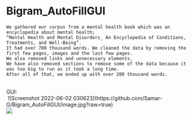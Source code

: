 # Bigram_AutoFillGUI

	We gathered our corpus from a mental health book which was an encyclopedia about mental health;
	“Mental Health and Mental Disorders_ An Encyclopedia of Conditions, Treatments, and Well-Being”. 
	It had over 700 thousand words. We cleaned the data by removing the first few pages, images and the last few pages. 
	We also removed links and unnecessary elements. 
	We have also removed sections to remove some of the data because it was too big to run as it took a long time. 
	After all of that, we ended up with over 200 thousand words.
<br>
<bold> GUI: </bold>
<br>
<img url(https://user-images.githubusercontent.com/88295264/172514969-6863ba33-b1ad-4de9-8394-2c2cc33d6f06.jpg)>
![Screenshot 2022-06-02 030623](https://github.com/Samar-G/Bigram_AutoFillGUI/image.jpg?raw=true)
<br>
<img src="![Screenshot 2022-06-02 030709](https://user-images.githubusercontent.com/88295264/172515050-65874156-ed85-4b81-b87d-aa077515d2bd.jpg)">
<br>
